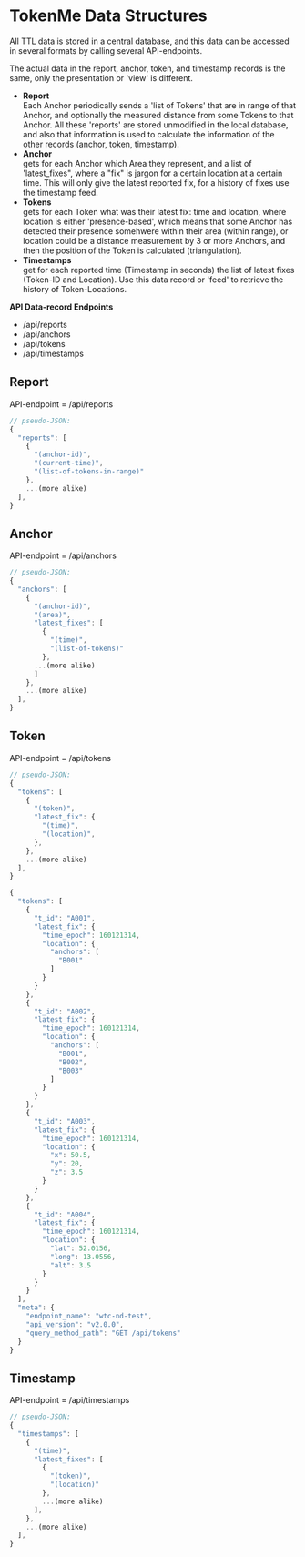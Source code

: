# TokenMe Data Structures

All TTL data is stored in a central database, and this data can be accessed in several formats by calling several API-endpoints.

The actual data in the report, anchor, token, and timestamp records is the same, only the presentation or 'view' is different.

- **Report** <br> Each Anchor periodically sends a 'list of Tokens' that are in range of that Anchor, and optionally the measured distance from some Tokens to that Anchor. All these 'reports' are stored unmodified in the local database, and also that information is used to calculate the information of the other records (anchor, token, timestamp).
- **Anchor** <br> gets for each Anchor which Area they represent, and a list of 'latest_fixes", where a "fix" is jargon for a certain location at a certain time. This will only give the latest reported fix, for a history of fixes use the timestamp feed.
- **Tokens** <br> gets for each Token what was their latest fix: time and location, where location is either 'presence-based', which means that some Anchor has detected their presence somehwere within their area (within range), or location could be a distance measurement by 3 or more Anchors, and then the position of the Token is calculated (triangulation).
- **Timestamps** <br> get for each reported time (Timestamp in seconds) the list of latest fixes (Token-ID and Location). Use this data record or 'feed' to retrieve the history of Token-Locations.

**API Data-record Endpoints**

- <span class="mono">/api/reports</span>
- <span class="mono">/api/anchors</span>
- <span class="mono">/api/tokens</span>
- <span class="mono">/api/timestamps</span>

## Report

API-endpoint = <span class="mono">/api/reports</span>

```js
// pseudo-JSON:
{
  "reports": [
    { 
      "(anchor-id)",
      "(current-time)",
      "(list-of-tokens-in-range)"
    },
    ...(more alike)
  ],
}
```

## Anchor

API-endpoint = <span class="mono">/api/anchors</span>

```js
// pseudo-JSON:
{
  "anchors": [
    { 
      "(anchor-id)",
      "(area)",
      "latest_fixes": [
        { 
          "(time)", 
          "(list-of-tokens)"
        },
      ...(more alike)
      ]
    },
    ...(more alike)
  ],
}
```

## Token

API-endpoint = <span class="mono">/api/tokens</span>

```js
// pseudo-JSON:
{
  "tokens": [
    { 
      "(token)",
      "latest_fix": {
        "(time)",
        "(location)", 
      },
    },
    ...(more alike)
  ],
}
```

```js
{
  "tokens": [
    {
      "t_id": "A001",
      "latest_fix": {
        "time_epoch": 160121314,
        "location": {
          "anchors": [
            "B001"
          ]
        }
      }
    },
    {
      "t_id": "A002",
      "latest_fix": {
        "time_epoch": 160121314,
        "location": {
          "anchors": [
            "B001",
            "B002",
            "B003"
          ]
        }
      }
    },
    {
      "t_id": "A003",
      "latest_fix": {
        "time_epoch": 160121314,
        "location": {
          "x": 50.5,
          "y": 20,
          "z": 3.5
        }
      }
    },
    {
      "t_id": "A004",
      "latest_fix": {
        "time_epoch": 160121314,
        "location": {
          "lat": 52.0156,
          "long": 13.0556,
          "alt": 3.5
        }
      }
    }
  ],
  "meta": {
    "endpoint_name": "wtc-nd-test",
    "api_version": "v2.0.0",
    "query_method_path": "GET /api/tokens"
  }
}
```

## Timestamp

API-endpoint = <span class="mono">/api/timestamps</span>

```js
// pseudo-JSON:
{
  "timestamps": [
    { 
      "(time)",
      "latest_fixes": [
        { 
          "(token)",
          "(location)"
        },
        ...(more alike)
      ],
    },
    ...(more alike)
  ],
}
```
